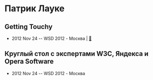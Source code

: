 # Патрик Лауке

## Getting Touchy
- 2012 Nov 24 -- WSD 2012 - Москва  | [:notebook:](https://wsd.events/2012/11/24/pres/touchy.pdf)  
## Круглый стол с экспертами W3C, Яндекса и Opera Software
- 2012 Nov 24 -- WSD 2012 - Москва    
